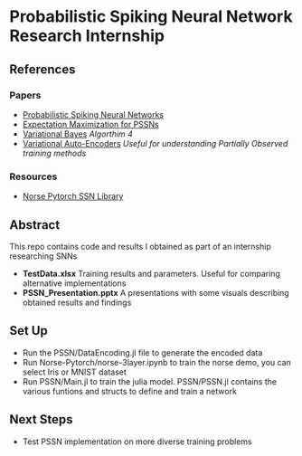 # Probabilistic Spiking Neural Network Research Internship

## References

### Papers

- [Probabilistic Spiking Neural Networks](https://arxiv.org/pdf/1910.01059.pdf)
- [Expectation Maximization for PSSNs](https://arxiv.org/pdf/2102.03280.pdf)
- [Variational Bayes](https://arxiv.org/pdf/2103.01327.pdf) *Algorthim 4*
- [Variational Auto-Encoders](https://arxiv.org/pdf/1906.02691.pdf) *Useful for understanding Partially Observed training methods*

### Resources

- [Norse Pytorch SSN Library](https://github.com/norse/norse)

## Abstract

This repo contains code and results I obtained as part of an internship researching SNNs

- **TestData.xlsx** Training results and parameters. Useful for comparing alternative implementations
- **PSSN_Presentation.pptx** A presentations with some visuals describing obtained results and findings

## Set Up

- Run the PSSN/DataEncoding.jl file to generate the encoded data
- Run Norse-Pytorch/norse-3layer.ipynb to train the norse demo, you can select Iris or MNIST dataset
- Run PSSN/Main.jl to train the julia model. PSSN/PSSN.jl contains the various funtions and structs to define and train a network

## Next Steps

- Test PSSN implementation on more diverse training problems

